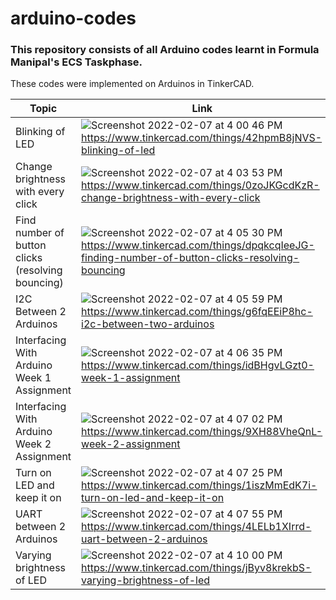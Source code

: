 # arduino-codes
### This repository consists of all Arduino codes learnt in Formula Manipal's ECS Taskphase. ###

These codes were implemented on Arduinos in TinkerCAD.

Topic | Link
----- | ---------
Blinking of LED | ![Screenshot 2022-02-07 at 4 00 46 PM](https://user-images.githubusercontent.com/82862036/152771169-a0c1373f-b436-4092-82d5-4a91b5fa3c9b.png) https://www.tinkercad.com/things/42hpmB8jNVS-blinking-of-led
Change brightness with every click | ![Screenshot 2022-02-07 at 4 03 53 PM](https://user-images.githubusercontent.com/82862036/152771674-3e633b03-bfe3-41bc-a078-6588c181bb45.png) https://www.tinkercad.com/things/0zoJKGcdKzR-change-brightness-with-every-click
Find number of button clicks (resolving bouncing) | ![Screenshot 2022-02-07 at 4 05 30 PM](https://user-images.githubusercontent.com/82862036/152771922-e5b77b9e-ff7f-49dc-9881-153228cf13b5.png) https://www.tinkercad.com/things/dpqkcqIeeJG-finding-number-of-button-clicks-resolving-bouncing
I2C Between 2 Arduinos | ![Screenshot 2022-02-07 at 4 05 59 PM](https://user-images.githubusercontent.com/82862036/152771990-26224514-5ad3-4cde-8855-e204f84f932d.png) https://www.tinkercad.com/things/g6fqEEiP8hc-i2c-between-two-arduinos
Interfacing With Arduino Week 1 Assignment | ![Screenshot 2022-02-07 at 4 06 35 PM](https://user-images.githubusercontent.com/82862036/152772078-8e4554ef-31a4-4b8f-b63f-17d074828aec.png) https://www.tinkercad.com/things/idBHgvLGzt0-week-1-assignment
Interfacing With Arduino Week 2 Assignment | ![Screenshot 2022-02-07 at 4 07 02 PM](https://user-images.githubusercontent.com/82862036/152772157-c430c762-c412-4626-9bbc-a2af1e31e667.png) https://www.tinkercad.com/things/9XH88VheQnL-week-2-assignment
Turn on LED and keep it on | ![Screenshot 2022-02-07 at 4 07 25 PM](https://user-images.githubusercontent.com/82862036/152772206-3d323b33-86b9-40a1-b390-e340373b59c3.png) https://www.tinkercad.com/things/1iszMmEdK7i-turn-on-led-and-keep-it-on
UART between 2 Arduinos | ![Screenshot 2022-02-07 at 4 07 55 PM](https://user-images.githubusercontent.com/82862036/152772284-c9945b13-df86-498e-9ead-c0e0cf15c713.png) https://www.tinkercad.com/things/4LELb1XIrrd-uart-between-2-arduinos
Varying brightness of LED | ![Screenshot 2022-02-07 at 4 10 00 PM](https://user-images.githubusercontent.com/82862036/152772668-5b6d63d0-c30c-409a-bb47-7b3382a6b7fc.png) https://www.tinkercad.com/things/jByv8krekbS-varying-brightness-of-led
